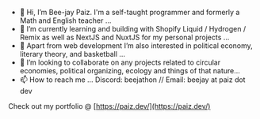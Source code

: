 - 👋 Hi, I’m Bee-jay Paiz. I'm a self-taught programmer and formerly a Math and English teacher ...
- 🌱 I’m currently learning and building with Shopify Liquid / Hydrogen / Remix as well as NextJS and NuxtJS for my personal projects ...
- 👀 Apart from web development I’m also interested in political economy, literary theory, and basketball ...
- 💞️ I’m looking to collaborate on any projects related to circular economies, political organizing, ecology and things of that nature...
- 📫 How to reach me ... Discord: beejathon // Email: beejay at paiz dot dev

Check out my portfolio @ [https://paiz.dev/](https://paiz.dev/)

<!---
beejathon/beejathon is a ✨ special ✨ repository because its `README.md` (this file) appears on your GitHub profile.
You can click the Preview link to take a look at your changes.
--->
